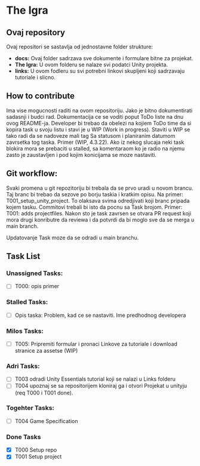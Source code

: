 # The Igra

## Ovaj repository
Ovaj repositori se sastavlja od jednostavne folder strukture:
- **docs:** Ovaj folder sadrzava sve dokumente i formulare bitne za projekat.
- **The Igra:** U ovom folderu se nalaze svi podatci Unity projekta.
- **links:** U ovom fodleru su svi potrebni linkovi skupljeni koji sadrzavaju tutoriale i slicno.

## How to contribute
Ima vise mogucnosti raditi na ovom repositoriju. Jako je bitno dokumentirati sadasnji i budci rad.
Dokumentacija ce se voditi poput ToDo liste na dnu ovog README-ja. Developer bi trebao da obelezi na kojiem ToDo time da si kopira task u svoju listu i stavi je u WIP (Work in progress). Staviti u WIP se tako radi da se nadoveze mali tag Sa statusom i planiranim datumom zavrsetka tog taska. Primer (WIP, 4.3.22). Ako iz nekog slucaja neki task blokira mora se prebaciti u stalled, sa komentaraom ko je radio na njemu zasto je zaustavljen i pod kojim konicijama se moze nastaviti.

## Git workflow:
Svaki promena u git repozitoriju bi trebala da se prvo uradi u novom brancu. Taj branc bi trebao da sezove po borju taskia i kratkim opisu. Na primer: T001_setup_unity_project. To olaksava svima odredjivati koji branc pripada kojem tasku. Commitovi trebali bi isto da pocnu sa Task brojom. Primer: T001: adds projectfiles. Nakon sto je task zavrsen se otvara PR request koji mora drugi konributre da reviewa i da potvrdi da bi moglo sve da se merga u main branch.

Updatovanje Task moze da se odradi u main branchu.

## Task List
### Unassigned Tasks:
- [ ] T000: opis primer

### Stalled Tasks:
- [ ] Opis taska: Problem, kad ce se nastaviti. Ime predhodnog developera

### Milos Tasks:
- [ ] T005: Pripremiti formular i pronaci Linkove za tutoriale i download stranice za assetse (WIP)

### Adri Tasks:
- [ ] T003 odradi Unity Essentials tutorial koji se nalazi u Links folderu
- [ ] T004 upoznaj se sa repositorijem kloniraj ga i otvori Projekat u unityju (req T000 i T001 done).

### Togehter Tasks:
- [ ] T004 Game Specification

### Done Tasks
- [x] T000 Setup repo
- [x] T001 Setup project
